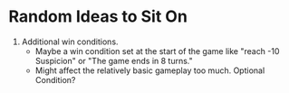# Random Ideas to Sit On

1. Additional win conditions.
    - Maybe a win condition set at the start of the game like "reach -10 Suspicion" or "The game ends in 8 turns."
    - Might affect the relatively basic gameplay too much. Optional Condition?
